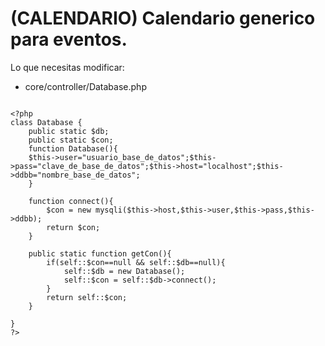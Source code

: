 # (CALENDARIO) Calendario generico para eventos.

Lo que necesitas modificar:


- core/controller/Database.php

```core/controller/Database.php

<?php
class Database {
	public static $db;
	public static $con;
	function Database(){
	$this->user="usuario_base_de_datos";$this->pass="clave_de_base_de_datos";$this->host="localhost";$this->ddbb="nombre_base_de_datos";
	}

	function connect(){
		$con = new mysqli($this->host,$this->user,$this->pass,$this->ddbb);
		return $con;
	}

	public static function getCon(){
		if(self::$con==null && self::$db==null){
			self::$db = new Database();
			self::$con = self::$db->connect();
		}
		return self::$con;
	}
	
}
?>

```
